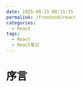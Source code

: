```yaml
---
date: 2025-08-15 00:11:15
permalink: /frontend/react
categories:
  - React
tags:
  - React
  - React笔记
---
```


# 序言
